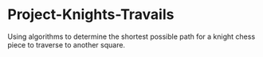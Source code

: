 # Project-Knights-Travails
Using algorithms to determine the shortest possible path for a knight chess piece to traverse to another square.
